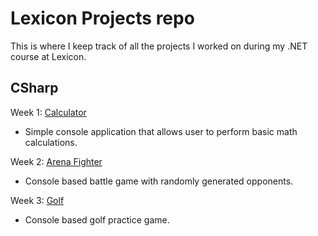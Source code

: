 # Lexicon Projects repo

This is where I keep track of all the projects I worked on during my .NET course at Lexicon.

## CSharp
Week 1: [Calculator](https://github.com/LexiconProjects/calculator) 
- Simple console application that allows user to perform basic math calculations.

Week 2: [Arena Fighter](https://github.com/LexiconProjects/arena-fighter)
- Console based battle game with randomly generated opponents.

Week 3: [Golf](https://github.com/LexiconProjects/golf)
- Console based golf practice game.
